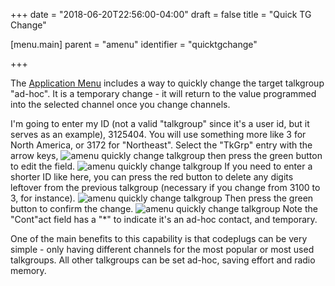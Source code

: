 +++
date = "2018-06-20T22:56:00-04:00"
draft = false
title = "Quick TG Change"

[menu.main]
parent = "amenu"
identifier = "quicktgchange"

+++

The [Application Menu](..) includes a way to quickly change the target talkgroup "ad-hoc". It is a temporary change - it will return to the value programmed into the selected channel once you change channels. 

I'm going to enter my ID (not a valid "talkgroup" since it's a user id, but it serves as an example), 3125404. You will use something more like 3 for North America, or 3172 for "Northeast".
Select the "TkGrp" entry with the arrow keys, 
![amenu quickly change talkgroup](amenu_change_tg.bmp)
then press the green button to edit the field.
![amenu quickly change talkgroup](amenu_change_tg_2.bmp)
If you need to enter a shorter ID like here, you can press the red button to delete any digits leftover from the previous talkgroup (necessary if you change from 3100 to 3, for instance).
![amenu quickly change talkgroup](amenu_change_tg_3.bmp)
Then press the green button to confirm the change.
![amenu quickly change talkgroup](amenu_change_tg_4.bmp)
Note the "Cont"act field has a "*" to indicate it's an ad-hoc contact, and temporary.


One of the main benefits to this capability is that codeplugs can be very simple - only having different channels for the most popular or most used talkgroups. All other talkgroups can be set ad-hoc, saving effort and radio memory.
